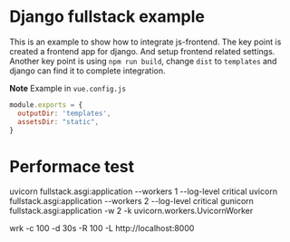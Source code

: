 # Django fullstack example
This is an example to show how to integrate js-frontend. The key point is created a frontend app for django. And setup frontend related settings.  
Another key point is using `npm run build`, change `dist` to `templates` and django can find it to complete integration.

**Note**
Example in `vue.config.js`  

```js
module.exports = {
  outputDir: 'templates',
  assetsDir: "static",
}
```
# Performace test
uvicorn fullstack.asgi:application --workers 1 --log-level critical
uvicorn fullstack.asgi:application --workers 2 --log-level critical
gunicorn fullstack.asgi:application -w 2 -k uvicorn.workers.UvicornWorker

wrk -c 100 -d 30s -R 100 -L http://localhost:8000